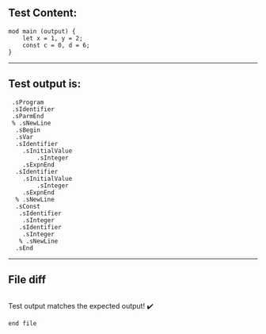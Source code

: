 
Test Content: 
-------------------------
```
mod main (output) {
    let x = 1, y = 2;
    const c = 0, d = 6;
}
```
------------------------
Test output is: 
-------------------------
```
 .sProgram
 .sIdentifier
 .sParmEnd
 % .sNewLine
  .sBegin
  .sVar
  .sIdentifier
    .sInitialValue
        .sInteger
    .sExpnEnd
  .sIdentifier
    .sInitialValue
        .sInteger
    .sExpnEnd
  % .sNewLine
  .sConst
   .sIdentifier
    .sInteger
   .sIdentifier
    .sInteger
   % .sNewLine
  .sEnd

```
------------------------

File diff
-------------------------
```diff

```
Test output matches the expected output! :heavy_check_mark:

```
end file
